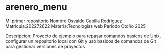 # arenero_menu
Mi primer repositorio
Nombre:Osvaldo Capilla Rodriguez
Matricula:202272622
Materia:Tecnologias web 
Periodo Otoño 2025

Descripcion: Proyecto de ejemplo para repasar 
comandos basicos de Unix, configurar un repositorio 
local con Git y uso basicos de comandos de Git para
gestionar versiones de proyectos